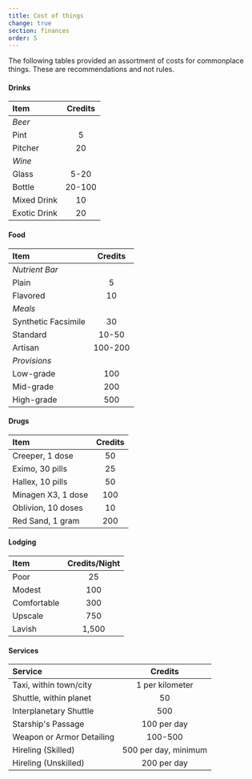 ```yaml
---
title: Cost of things
change: true
section: finances
order: 5
---
```

The following tables provided an assortment of costs for commonplace things. These are recommendations and not rules.

#### Drinks
|Item|Credits|
|:---|:---:|
|_Beer_||
|Pint|5|
|Pitcher|20|
|_Wine_||
|Glass|5-20|
|Bottle|20-100|
|Mixed Drink|10|
|Exotic Drink|20|


#### Food
|Item|Credits|
|:---|:---:|
|_Nutrient Bar_||
|Plain|5|
|Flavored|10|
|_Meals_||
|Synthetic Facsimile|30|
|Standard|10-50|
|Artisan|100-200|
|_Provisions_||
|Low-grade|100|
|Mid-grade|200|
|High-grade|500|

#### Drugs
|Item|Credits|
|:---|:---:|
|Creeper, 1 dose|50|
|Eximo, 30 pills|25|
|Hallex, 10 pills|50|
|Minagen X3, 1 dose|100|
|Oblivion, 10 doses|10|
|Red Sand, 1 gram|200|

#### Lodging
|Item|Credits/Night|
|:---|:---:|
|Poor|25|
|Modest|100|
|Comfortable|300|
|Upscale|750|
|Lavish|1,500|

#### Services
|Service|Credits|
|:---|:---:|
|Taxi, within town/city|1 per kilometer|
|Shuttle, within planet|50|
|Interplanetary Shuttle|500|
|Starship's Passage|100 per day|
|Weapon or Armor Detailing|100-500|
|Hireling (Skilled)|500 per day, minimum|
|Hireling (Unskilled)|200 per day|


<me-source-reference pages="72-73"></me-source-reference>
